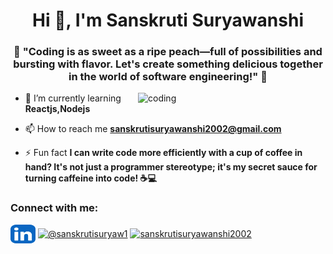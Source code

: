 <h1 align="center">Hi 👋, I'm Sanskruti Suryawanshi</h1>
<h3 align="center">🍑 "Coding is as sweet as a ripe peach—full of possibilities and bursting with flavor. Let's create something delicious together in the world of software engineering!" 🚀</h3>
<img align="right" alt="coding" width="300" src="https://user-images.githubusercontent.com/74038190/221352975-94759904-aa4c-4032-a8ab-b546efb9c478.gif">


- 🌱 I’m currently learning **Reactjs,Nodejs**

- 📫 How to reach me **sanskrutisuryawanshi2002@gmail.com**

- ⚡ Fun fact **I can write code more efficiently with a cup of coffee in hand? It's not just a programmer stereotype; it's my secret sauce for turning caffeine into code! ☕💻**

<h3 align="left">Connect with me:</h3>
<p align="left">
  <a href="https://www.linkedin.com/in/sanskruti-suryawanshi-6458572a6" target="blank"><img align="center" src="https://github.com/tandpfun/skill-icons/blob/main/icons/LinkedIn.svg" alt="@sanskruti-suryawanshi-6458572a6" height="30" width="40" /></a>
<a href="https://www.hackerrank.com/@sanskrutisuryaw1" target="blank"><img align="center" src="https://raw.githubusercontent.com/rahuldkjain/github-profile-readme-generator/master/src/images/icons/Social/hackerrank.svg" alt="@sanskrutisuryaw1" height="30" width="40" /></a>
<a href="https://auth.geeksforgeeks.org/user/sanskrutisuryawanshi2002" target="blank"><img align="center" src="https://raw.githubusercontent.com/rahuldkjain/github-profile-readme-generator/master/src/images/icons/Social/geeks-for-geeks.svg" alt="sanskrutisuryawanshi2002" height="30" width="40" /></a>
</p>


